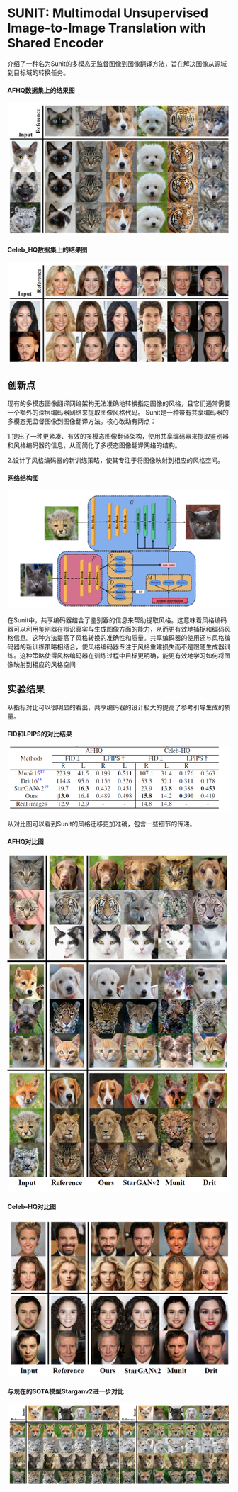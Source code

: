 # SUNIT: Multimodal Unsupervised Image-to-Image Translation with Shared Encoder
介绍了一种名为Sunit的多模态无监督图像到图像翻译方法，旨在解决图像从源域到目标域的转换任务。
#### AFHQ数据集上的结果图
![results_1](img/jieguo.jpg)

#### Celeb_HQ数据集上的结果图
![results_1](img/jieguo2.jpg)

## 创新点
现有的多模态图像翻译网络架构无法准确地转换指定图像的风格，且它们通常需要一个额外的深层编码器网络来提取图像风格代码。
Sunit是一种带有共享编码器的多模态无监督图像到图像翻译方法。核心改动有两点：

  1.提出了一种更紧凑、有效的多模态图像翻译架构，使用共享编码器来提取鉴别器和风格编码器的信息，从而简化了多模态图像翻译网络的结构​​。

  2.设计了风格编码器的新训练策略，使其专注于将图像映射到相应的风格空间​​。

#### 网络结构图
![model](img/model.jpg)

在Sunit中，共享编码器结合了鉴别器的信息来帮助提取风格。这意味着风格编码器可以利用鉴别器在辨识真实与生成图像方面的能力，从而更有效地捕捉和编码风格信息。这种方法提高了风格转换的准确性和质量​​。共享编码器的使用还与风格编码器的新训练策略相结合，使风格编码器专注于风格重建损失而不是跟随生成器训练。这种策略使得风格编码器在训练过程中目标更明确，能更有效地学习如何将图像映射到相应的风格空间

## 实验结果
从指标对比可以很明显的看出，共享编码器的设计极大的提高了参考引导生成的质量。

#### FID和LPIPS的对比结果
![Experimental.jpg](img/Experimental.jpg)

从对比图可以看到Sunit的风格迁移更加准确，包含一些细节的传递。
#### AFHQ对比图
![Experimental1.png](img/Experimental1.png)
#### Celeb-HQ对比图
![Experimental2.png](img/Experimental2.png)

#### 与现在的SOTA模型Starganv2进一步对比
![Experimental3.png](img/Experimental3.png)
